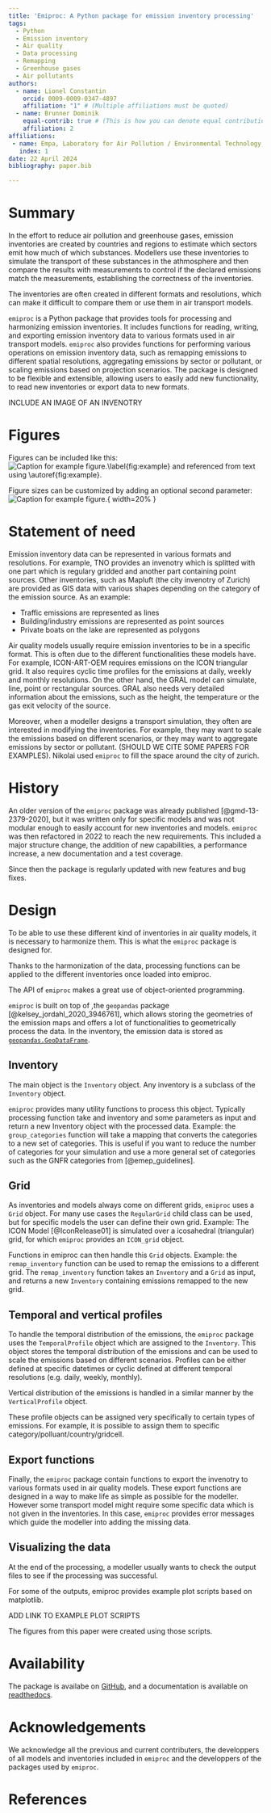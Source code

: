 ```yaml
---
title: 'Emiproc: A Python package for emission inventory processing'
tags:
  - Python
  - Emission inventory
  - Air quality
  - Data processing
  - Remapping
  - Greenhouse gases
  - Air pollutants
authors:
  - name: Lionel Constantin
    orcid: 0009-0009-0347-4897
    affiliation: "1" # (Multiple affiliations must be quoted)
  - name: Brunner Dominik
    equal-contrib: true # (This is how you can denote equal contributions between multiple authors)
    affiliation: 2
affiliations:
 - name: Empa, Laboratory for Air Pollution / Environmental Technology, Switzerland
   index: 1
date: 22 April 2024
bibliography: paper.bib

---
```


# Summary

In the effort to reduce air pollution and greenhouse gases, emission inventories
are created by countries and regions to estimate which sectors emit how much of which 
substances.
Modellers use these inventories to simulate the transport of these substances in the
athmosphere and then compare the results with measurements to control if the 
declared emissions match the measurements, establishing the correctness of the inventories.

The inventories are
often created in different formats and resolutions, which can make it difficult to compare
them or use them in air transport models.

`emiproc` is a Python package that
provides tools for processing and harmonizing emission inventories. It includes functions
for reading, writing, and exporting emission inventory data to various formats used 
in air transport models. `emiproc` also provides functions for performing various 
operations on emission inventory data, such as remapping emissions to different spatial
resolutions, aggregating emissions by sector or pollutant, or scaling emissions based on
projection scenarios. The package is designed to be flexible and extensible, allowing
users to easily add new functionality, to read new inventories or export data to new formats.


INCLUDE AN IMAGE OF AN INVENOTRY

# Figures

Figures can be included like this:
![Caption for example figure.\label{fig:example}](figure.png)
and referenced from text using \autoref{fig:example}.

Figure sizes can be customized by adding an optional second parameter:
![Caption for example figure.](figure.png){ width=20% }


# Statement of need

Emission inventory data can be represented in various formats and resolutions. 
For example, TNO provides an invenotry which is splitted with one part which is 
regulary gridded and another part containing point sources. 
Other inventories, such as Mapluft (the city invenotry of Zurich) are provided as 
GIS data with various shapes depending on the category of the emission source. As an 
example: 

* Traffic emissions are represented as lines
* Building/industry emissions are represented as point sources
* Private boats on the lake are represented as polygons


Air quality models usually require emission inventories to be in a specific format.
This is often due to the different functionalities these models have. For example,
ICON-ART-OEM requires emissions on the ICON triangular grid. It also requires cyclic time 
profiles for the emissions at daily, weekly and monthly resolutions.
On the other hand, the GRAL model can simulate, line, point or rectangular sources.
GRAL also needs very detailed information about the emissions, such as the height,
the temperature or the gas exit velocity of the source.

Moreover, when a modeller designs a transport simulation, they often are interested in
modifying the inventories. For example, they may want to scale the emissions based on
different scenarios, or they may want to aggregate emissions by sector or pollutant.
(SHOULD WE CITE SOME PAPERS FOR EXAMPLES).
Nikolai used `emiproc` to fill the space around the city of zurich. 

# History

An older version of the `emiproc` package was already published [@gmd-13-2379-2020],
but it was written only for specific models and was not modular enough to easily account
for new inventories and models. `emiproc` was then refactored in 2022 to reach 
the new requirements. This included a major structure change, the addition of new
capabilities, a performance increase, a new documentation and a test coverage.

Since then the package is regularly updated with new features and bug fixes.


# Design 


To be able to use these different kind of inventories in air quality models, it is
necessary to harmonize them. This is what the `emiproc` package is designed for.

Thanks to the harmonization of the data, processing functions can be applied to the
different inventories once loaded into emiproc.  

The API of `emiproc` makes a great use of object-oriented programming. 

`emiproc` is built on top of ,the `geopandas` package [@kelsey_jordahl_2020_3946761], 
which allows storing the geometries of the emission maps and offers a lot of functionalities
to geometrically process the data.
In the inventory, the emission data is stored as 
[`geopandas.GeoDataFrame`](https://geopandas.org/en/stable/docs/reference/geodataframe.html).


## Inventory
The main object
is the `Inventory` object. Any inventory is a subclass of the `Inventory` object.

`emiproc` provides many utility functions to process this object. 
Typically processing function take and inventory and some parameters as input and return a new Inventory object
with the processed data.
Example: the `group_categories` function will take a mapping that converts the categories to a new set of categories. 
This is useful if you want to reduce the number of categories for your simulation and use a more general set of categories such as the GNFR categories from [@emep_guidelines].


## Grid
As inventories and models always come on different grids, `emiproc` uses a `Grid` object. For many use cases the `RegularGrid` child class can be used, but for specific models the user can define their own grid. 
Example: The ICON Model [@IconRelease01] is simulated over a icosahedral (triangular) grid, for which `emiproc` provides an `ICON_grid` object.

Functions in emiproc can then handle this `Grid` objects.
Example: the `remap_inventory` function can be used to remap the emissions to a different grid.
The `remap_inventory` function takes an `Inventory` and a `Grid` as input, and returns a new
`Inventory` containing emissions remapped to the new grid.

## Temporal and vertical profiles

To handle the temporal distribution of the emissions, the `emiproc` package uses the
`TemporalProfile` object which are assigned to the `Inventory`. 
This object stores the temporal distribution of the emissions
and can be used to scale the emissions based on different scenarios. 
Profiles can be either defined at specific datetimes 
or cyclic defined at different temporal resolutions (e.g. daily, weekly, monthly).

Vertical distribution of the emissions is handled in a similar manner by the 
`VerticalProfile` object. 

These profile objects can be assigned very specifically to certain types of emissions.
For example, it is possible to assign them to specific category/polluant/country/gridcell.

## Export functions

Finally, the `emiproc` package contain functions to export the invenotry to various
formats used in air quality models. 
These export functions are designed in a way to make life as simple as possible for the
modeller. However some transport model might require some specific data which is not 
given in the inventories. In this case, `emiproc` provides error messages which
guide the modeller into adding the missing data.


## Visualizing the data
At the end of the processing, a modeller usually wants to check the output files 
to see if the processing was successful. 

For some of the outputs, emiproc provides example plot scripts based on matplotlib.

ADD LINK TO EXAMPLE PLOT SCRIPTS

The figures from this paper were created using those scripts.



# Availability

The package is availabe on [GitHub](https://github.com/C2SM-RCM/emiproc), and a documentation is available on [readthedocs](https://emiproc.readthedocs.io/en/latest/).

# Acknowledgements



We acknowledge all the previous and current contributers,
the developpers of all models and inventories included in
`emiproc` and the developpers of the packages used by `emiproc`.

# References